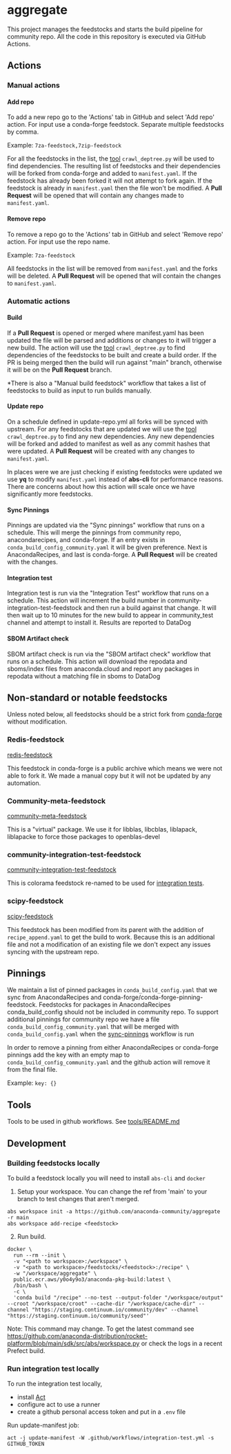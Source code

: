 # aggregate

This project manages the feedstocks and starts the build pipeline for community repo.
All the code in this repository is executed via GitHub Actions.

## Actions

### Manual actions
#### Add repo
To add a new repo go to the 'Actions' tab in GitHub and select 'Add repo' action.
For input use a conda-forge feedstock. Separate multiple feedstocks by comma.

Example: `7za-feedstock,7zip-feedstock`

For all the feedstocks in the list, the [tool](#tools) `crawl_deptree.py` will be used to find dependencies.
The resulting list of feedstocks and their dependencies will be forked from conda-forge and added to `manifest.yaml`.
If the feedstock has already been forked it will not attempt to fork again. If the feedstock is already in `manifest.yaml` then the file won't be modified.
A **Pull Request** will be opened that will contain any changes made to `manifest.yaml`.

#### Remove repo
To remove a repo go to the 'Actions' tab in GitHub and select 'Remove repo' action.
For input use the repo name. 

Example: `7za-feedstock`

All feedstocks in the list will be removed from `manifest.yaml` and the forks will be deleted.
A **Pull Request** will be opened that will contain the changes to `manifest.yaml`.

### Automatic actions

#### Build
If a **Pull Request** is opened or merged where manifest.yaml has been updated the file will be parsed and additions or changes to it will
trigger a new build.
The action will use the [tool](#tools) `crawl_deptree.py` to find dependencies of the feedstocks to be built and create a build order.
If the PR is being merged then the build will run against "main" branch, otherwise it will be on the **Pull Request** branch.

*There is also a "Manual build feedstock" workflow that takes a list of feedstocks to build as input to run builds manually.

#### Update repo
On a schedule defined in update-repo.yml all forks will be synced with upstream.
For any feedstocks that are updated we will use the [tool](#tools) `crawl_deptree.py` to find any new dependencies. Any new dependencies will be forked and added to manifest
as well as any commit hashes that were updated. A **Pull Request** will be created with any changes to `manifest.yaml`.

In places were we are just checking if existing feedstocks were updated we use **yq** to modify `manifest.yaml` instead of **abs-cli** for performance reasons.
There are concerns about how this action will scale once we have significantly more feedstocks.

#### Sync Pinnings
Pinnings are updated via the "Sync pinnings" workflow that runs on a schedule. This will merge the pinnings from community repo, anacondarecipes, and conda-forge.
If an entry exists in `conda_build_config_community.yaml` it will be given preference. Next is AnacondaRecipes, and last is conda-forge. A **Pull Request** will be created with the changes.

#### Integration test
Integration test is run via the "Integration Test" workflow that runs on a schedule.
This action will increment the build number in community-integration-test-feedstock and then run a build against that change.
It will then wait up to 10 minutes for the new build to appear in community_test channel and attempt to install it.
Results are reported to DataDog

#### SBOM Artifact check
SBOM artifact check is run via the "SBOM artifact check" workflow that runs on a schedule.
This action will download the repodata and sboms/index files from anaconda.cloud and report any packages in repodata without a matching file in sboms to DataDog

## Non-standard or notable feedstocks

Unless noted below, all feedstocks should be a strict fork from [conda-forge](https://github.com/conda-forge) without modification.

### Redis-feedstock
[redis-feedstock](https://github.com/anaconda-community/redis-feedstock)

This feedstock in conda-forge is a public archive which means we were not able to fork it. We made a manual copy but it will not be updated by any automation.

### Community-meta-feedstock
[community-meta-feedstock](https://github.com/anaconda-community/community-meta-feedstock)

This is a "virtual" package. We use it for libblas, libcblas, liblapack, liblapacke to force those packages to openblas-devel

### community-integration-test-feedstock
[community-integration-test-feedstock](https://github.com/anaconda-community/community-integration-test-feedstock)

This is colorama feedstock re-named to be used for [integration tests](#integration-test).

### scipy-feedstock
[scipy-feedstock](https://github.com/anaconda-community/scipy-feedstock)

This feedstock has been modified from its parent with the addition of `recipe_append.yaml` to get the build to work. 
Because this is an additional file and not a modification of an existing file we don't expect any issues syncing with the upstream repo.

## Pinnings
We maintain a list of pinned packages in `conda_build_config.yaml` that we sync from AnacondaRecipes and conda-forge/conda-forge-pinning-feedstock.
Feedstocks for packages in AnacondaRecipes conda_build_config should not be included in community repo.
To support additional pinnings for community repo we have a file `conda_build_config_community.yaml` that will be merged with `conda_build_config.yaml` when the [sync-pinnings](#sync-pinnings) workflow is run


In order to remove a pinning from either AnacondaRecipes or conda-forge pinnings add the key with an empty map to `conda_build_config_community.yaml` and the github action will remove it from the final file.

Example: `key: {}`

## Tools
Tools to be used in github workflows. See [tools/README.md](tools/README.md)

## Development
### Building feedstocks locally
To build a feedstock locally you will need to install `abs-cli` and `docker`

1. Setup your workspace. You can change the ref from 'main' to your branch to test changes that aren't merged.
```text
abs workspace init -a https://github.com/anaconda-community/aggregate -r main
abs workspace add-recipe <feedstock>
```
2. Run build.
```
docker \
  run --rm --init \
  -v "<path to workspace>:/workspace" \
  -v "<path to workspace>/feedstocks/<feedstock>:/recipe" \
  -w "/workspace/aggregate" \
  public.ecr.aws/y0o4y9o3/anaconda-pkg-build:latest \
  /bin/bash \
  -c \
  'conda build "/recipe" --no-test --output-folder "/workspace/output" --croot "/workspace/croot" --cache-dir "/workspace/cache-dir" --channel "https://staging.continuum.io/community/dev" --channel "https://staging.continuum.io/community/seed"'
```
Note: This command may change. To get the latest command see https://github.com/anaconda-distribution/rocket-platform/blob/main/sdk/src/abs/workspace.py or check the logs in a recent Prefect build.

### Run integration test locally
To run the integration test locally,
- install [Act](https://github.com/nektos/act)
- configure act to use a runner
- create a github personal access token and put in a `.env` file

Run update-manifest job:
```
act -j update-manifest -W .github/workflows/integration-test.yml -s GITHUB_TOKEN
```